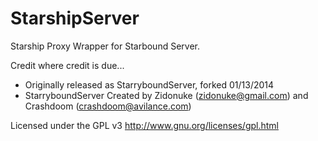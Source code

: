 StarshipServer
=================


Starship Proxy Wrapper for Starbound Server.

Credit where credit is due...
 * Originally released as StarryboundServer, forked 01/13/2014
 * StarryboundServer Created by Zidonuke (zidonuke@gmail.com) and Crashdoom (crashdoom@avilance.com)

Licensed under the GPL v3 http://www.gnu.org/licenses/gpl.html
